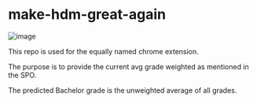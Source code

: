 # make-hdm-great-again

![image](https://github.com/dopeshot/make-hdm-great-again/assets/47084064/4531eb75-ed63-4b32-afcd-7db220b13719)


This repo is used for the equally named chrome extension.

The purpose is to provide the current avg grade weighted as mentioned in the SPO.

The predicted Bachelor grade is the unweighted average of all grades.
